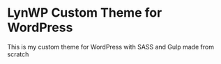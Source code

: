 # LynWP Custom Theme for WordPress
This is my custom theme for WordPress with SASS and Gulp made from scratch

